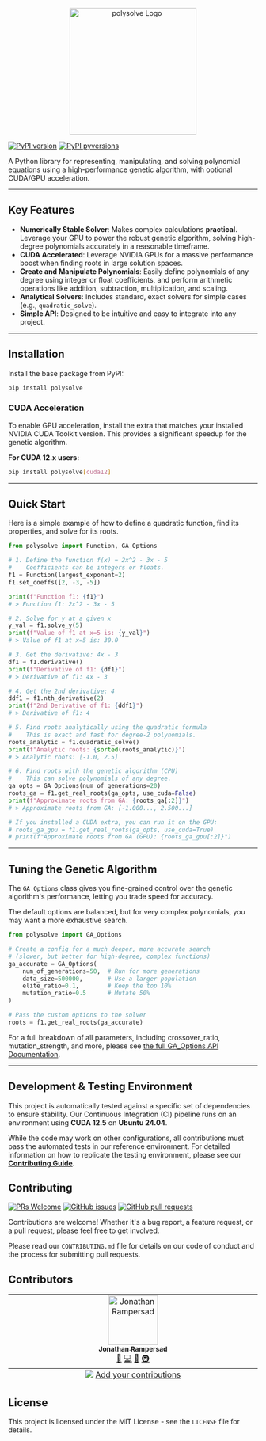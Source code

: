 <p align="center">
  <img src="https://i.ibb.co/N22Gx6xq/Poly-Solve-Logo.png" alt="polysolve Logo" width="256">
</p>

[![PyPI version](https://img.shields.io/pypi/v/polysolve.svg)](https://pypi.org/project/polysolve/)
[![PyPI pyversions](https://img.shields.io/pypi/pyversions/polysolve.svg)](https://pypi.org/project/polysolve/)

A Python library for representing, manipulating, and solving polynomial equations using a high-performance genetic algorithm, with optional CUDA/GPU acceleration.

---

## Key Features

* **Numerically Stable Solver**: Makes complex calculations **practical**. Leverage your GPU to power the robust genetic algorithm, solving high-degree polynomials accurately in a reasonable timeframe.
* **CUDA Accelerated**: Leverage NVIDIA GPUs for a massive performance boost when finding roots in large solution spaces.
* **Create and Manipulate Polynomials**: Easily define polynomials of any degree using integer or float coefficients, and perform arithmetic operations like addition, subtraction, multiplication, and scaling.
* **Analytical Solvers**: Includes standard, exact solvers for simple cases (e.g., `quadratic_solve`).
* **Simple API**: Designed to be intuitive and easy to integrate into any project.

---

## Installation

Install the base package from PyPI:

```bash
pip install polysolve
```

### CUDA Acceleration

To enable GPU acceleration, install the extra that matches your installed NVIDIA CUDA Toolkit version. This provides a significant speedup for the genetic algorithm.

**For CUDA 12.x users:**
```bash
pip install polysolve[cuda12]
```

---

## Quick Start

Here is a simple example of how to define a quadratic function, find its properties, and solve for its roots.

```python
from polysolve import Function, GA_Options

# 1. Define the function f(x) = 2x^2 - 3x - 5
#    Coefficients can be integers or floats.
f1 = Function(largest_exponent=2)
f1.set_coeffs([2, -3, -5])

print(f"Function f1: {f1}")
# > Function f1: 2x^2 - 3x - 5

# 2. Solve for y at a given x
y_val = f1.solve_y(5)
print(f"Value of f1 at x=5 is: {y_val}")
# > Value of f1 at x=5 is: 30.0

# 3. Get the derivative: 4x - 3
df1 = f1.derivative()
print(f"Derivative of f1: {df1}")
# > Derivative of f1: 4x - 3

# 4. Get the 2nd derivative: 4
ddf1 = f1.nth_derivative(2)
print(f"2nd Derivative of f1: {ddf1}")
# > Derivative of f1: 4

# 5. Find roots analytically using the quadratic formula
#    This is exact and fast for degree-2 polynomials.
roots_analytic = f1.quadratic_solve()
print(f"Analytic roots: {sorted(roots_analytic)}")
# > Analytic roots: [-1.0, 2.5]

# 6. Find roots with the genetic algorithm (CPU)
#    This can solve polynomials of any degree.
ga_opts = GA_Options(num_of_generations=20)
roots_ga = f1.get_real_roots(ga_opts, use_cuda=False)
print(f"Approximate roots from GA: {roots_ga[:2]}")
# > Approximate roots from GA: [-1.000..., 2.500...]

# If you installed a CUDA extra, you can run it on the GPU:
# roots_ga_gpu = f1.get_real_roots(ga_opts, use_cuda=True)
# print(f"Approximate roots from GA (GPU): {roots_ga_gpu[:2]}")

```

---

## Tuning the Genetic Algorithm

The `GA_Options` class gives you fine-grained control over the genetic algorithm's performance, letting you trade speed for accuracy.

The default options are balanced, but for very complex polynomials, you may want a more exhaustive search.

```python
from polysolve import GA_Options

# Create a config for a much deeper, more accurate search
# (slower, but better for high-degree, complex functions)
ga_accurate = GA_Options(
    num_of_generations=50,  # Run for more generations
    data_size=500000,       # Use a larger population
    elite_ratio=0.1,        # Keep the top 10%
    mutation_ratio=0.5      # Mutate 50%
)

# Pass the custom options to the solver
roots = f1.get_real_roots(ga_accurate)
```

For a full breakdown of all parameters, including crossover_ratio, mutation_strength, and more, please see [the full GA_Options API Documentation](https://polysolve.jono-rams.work/docs/ga-options-api).

---

## Development & Testing Environment

This project is automatically tested against a specific set of dependencies to ensure stability. Our Continuous Integration (CI) pipeline runs on an environment using **CUDA 12.5** on **Ubuntu 24.04**.

While the code may work on other configurations, all contributions must pass the automated tests in our reference environment. For detailed information on how to replicate the testing environment, please see our [**Contributing Guide**](CONTRIBUTING.md).

## Contributing

[![PRs Welcome](https://img.shields.io/badge/PRs-welcome-brightgreen.svg?style=flat-square)](http://makeapullrequest.com)
[![GitHub issues](https://img.shields.io/github/issues/jono-rams/PolySolve.svg?style=flat-square)](https://github.com/jono-rams/PolySolve/issues)
[![GitHub pull requests](https://img.shields.io/github/issues-pr/jono-rams/PolySolve.svg?style=flat-square)](https://github.com/jono-rams/PolySolve/pulls)

Contributions are welcome! Whether it's a bug report, a feature request, or a pull request, please feel free to get involved.

Please read our `CONTRIBUTING.md` file for details on our code of conduct and the process for submitting pull requests.

## Contributors

<!-- ALL-CONTRIBUTORS-LIST:START - Do not remove or modify this section -->
<!-- prettier-ignore-start -->
<!-- markdownlint-disable -->
<table>
  <tbody>
    <tr>
      <td align="center" valign="top" width="14.28%"><a href="https://jono-rams.work"><img src="https://avatars.githubusercontent.com/u/29872001?v=4?s=100" width="100px;" alt="Jonathan Rampersad"/><br /><sub><b>Jonathan Rampersad</b></sub></a><br /><a href="https://github.com/jono-rams/PolySolve/commits?author=jono-rams" title="Maintenance">🚧</a> <a href="https://github.com/jono-rams/PolySolve/commits?author=jono-rams" title="Code">💻</a> <a href="https://github.com/jono-rams/PolySolve/commits?author=jono-rams" title="Documentation">📖</a> <a href="#infra-jono-rams" title="Infrastructure (Hosting, Build-Tools, etc)">🚇</a></td>
    </tr>
  </tbody>
  <tfoot>
    <tr>
      <td align="center" size="13px" colspan="7">
        <img src="https://raw.githubusercontent.com/all-contributors/all-contributors-cli/1b8533af435da9854653492b1327a23a4dbd0a10/assets/logo-small.svg">
          <a href="https://all-contributors.js.org/docs/en/bot/usage">Add your contributions</a>
        </img>
      </td>
    </tr>
  </tfoot>
</table>

<!-- markdownlint-restore -->
<!-- prettier-ignore-end -->

<!-- ALL-CONTRIBUTORS-LIST:END -->

## License

This project is licensed under the MIT License - see the `LICENSE` file for details.
